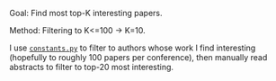 Goal: Find most top-K interesting papers.

Method: Filtering to K<=100 -> K=10. 

I use [`constants.py`](constants.py) to filter to authors whose work I find interesting (hopefully to roughly 100 papers per conference), then manually read abstracts to filter to top-20 most interesting.
